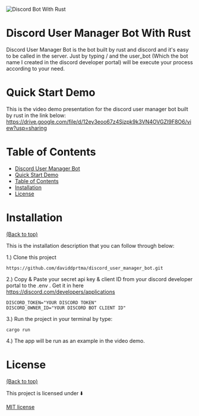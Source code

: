 
![Discord Bot With Rust](https://www.shuttle.rs/images/blog/discord-bot-thumbnail.png)

# Discord User Manager Bot With Rust

Discord User Manager Bot is the bot built by rust and discord and it's easy to be called in the server. Just by typing / and the user_bot (Which the bot name I created in the discord developer portal) will be execute your process according to your need.

# Quick Start Demo

This is the video demo presentation for the discord user manager bot built by rust in the link below: 
https://drive.google.com/file/d/12ey3eoo67z4Sjzpk9k3VN4OVGZI9F8O6/view?usp=sharing

# Table of Contents
- [Discord User Manager Bot](#https://github.com/daviddprtma/discord_user_manager_bot)
- [Quick Start Demo](#quick-start-demo)
- [Table of Contents](#table-of-contents)
- [Installation](#installation)
- [License](#license)


# Installation
[(Back to top)](#table-of-contents)

This is the installation description that you can follow through below: 

1.) Clone this project 
```shell
https://github.com/daviddprtma/discord_user_manager_bot.git
```

2.) Copy & Paste your secret api key & client ID from your discord developer portal to the .env . Get it in here https://discord.com/developers/applications

```shell
DISCORD_TOKEN="YOUR DISCORD TOKEN"
DISCORD_OWNER_ID="YOUR DISCORD BOT CLIENT ID"
```

3.) Run the project in your terminal by type: 
```shell
cargo run
```
4.) The app will be run as an example in the video demo.


# License
[(Back to top)](#table-of-contents)

This project is licensed under ⬇️

[MIT license](./LICENSE)


